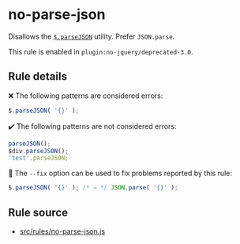 # no-parse-json

Disallows the [`$.parseJSON`](https://api.jquery.com/jQuery.parseJSON/) utility. Prefer `JSON.parse`.

This rule is enabled in `plugin:no-jquery/deprecated-3.0`.

## Rule details

❌ The following patterns are considered errors:
```js
$.parseJSON( '{}' );
```

✔️ The following patterns are not considered errors:
```js
parseJSON();
$div.parseJSON();
'test'.parseJSON;
```

🔧 The `--fix` option can be used to fix problems reported by this rule:
```js
$.parseJSON( '{}' ); /* → */ JSON.parse( '{}' );
```
## Rule source

* [src/rules/no-parse-json.js](/src/rules/no-parse-json.js)
